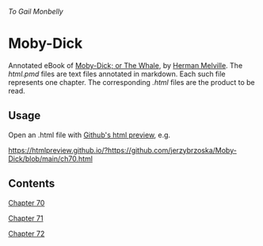 *To Gail Monbelly*
# Moby-Dick
Annotated eBook of [Moby-Dick; or The Whale][2], by [Herman Melville][3]. The *html.pmd* files are text files annotated in markdown. Each such file represents one chapter. The corresponding *.html* files are the 
product to be read.

## Usage

Open an .html file with [Github's html preview][1], e.g.

<https://htmlpreview.github.io/?https://github.com/jerzybrzoska/Moby-Dick/blob/main/ch70.html>

## Contents

[Chapter 70][4]

[Chapter 71][5]

[Chapter 72][6]



[1]: https://htmlpreview.github.io/?
[2]: https://www.gutenberg.org/ebooks/2701
[3]: https://en.wikipedia.org/wiki/Herman_Melville
[4]: https://htmlpreview.github.io/?https://github.com/jerzybrzoska/Moby-Dick/blob/main/ch70.html
[5]: https://htmlpreview.github.io/?https://github.com/jerzybrzoska/Moby-Dick/blob/main/ch71.html
[6]: https://htmlpreview.github.io/?https://github.com/jerzybrzoska/Moby-Dick/blob/main/ch72.html
